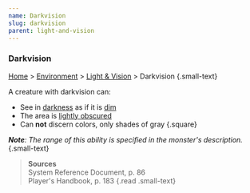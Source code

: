 ```yaml
---
name: Darkvision 
slug: darkvision
parent: light-and-vision
---
```

### Darkvision 
[Home](dm-operations-center) > [Environment](environment-menu) > [Light & Vision](light-and-vision) > Darkvision {.small-text}

A creature with darkvision can:
- See in [darkness](light-and-vision) as if it is [dim](light-and-vision)
- The area is [lightly obscured](lightly-obscured)
- Can **not** discern colors, only shades of gray
{.square}

***Note**: The range of this ability is specified in the monster's description.* {.small-text}

> **Sources** <br/>
> System Reference Document, p. 86<br/>
> Player's Handbook, p. 183
{.read .small-text}